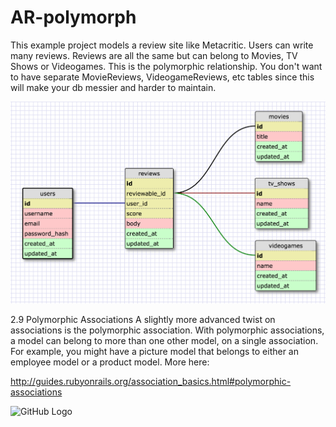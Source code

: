 # AR-polymorph

This example project models a review site like Metacritic. Users can write many reviews. Reviews are all the same but can belong to Movies, TV Shows or Videogames. This is the polymorphic relationship. You don't want to have separate MovieReviews, VideogameReviews, etc tables since this will make your db messier and harder to maintain.

![Schema](./poly_schema.png)

2.9 Polymorphic Associations
A slightly more advanced twist on associations is the polymorphic association. With polymorphic associations, a model can belong to more than one other model, on a single association. For example, you might have a picture model that belongs to either an employee model or a product model. More here:

http://guides.rubyonrails.org/association_basics.html#polymorphic-associations

![GitHub Logo](/images/logo.png)
